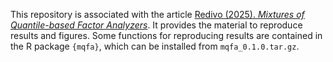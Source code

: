 This repository is associated with the article [Redivo (2025). *Mixtures of Quantile-based Factor Analyzers*](https://doi.org/10.1007/s00357-025-09515-4). It provides the material to reproduce results and figures. Some functions for reproducing results are contained in the R package `{mqfa}`, which can be installed from `mqfa_0.1.0.tar.gz`.
